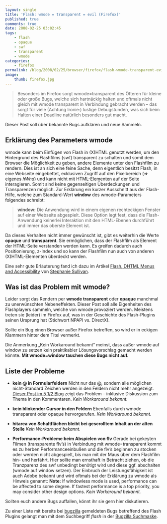 ```yaml
---
layout: single
title: 'Flash: wmode = transparent = evil (Firefox)'
published: true
comments: true
date: 2008-02-25 03:02:45
tags:
    - flash
    - opaque
    - swf
    - transparent
    - wmode
categories:
    - firefox
permalink: /blog/2008/02/25/browser/firefox/flash-wmode-transparent-evil-firefox
image:
    thumb: firefox.jpg
---
```

> Besonders im Firefox sorgt wmode=transparent des Öfteren für kleine oder große Bugs, welche sich hartnäckig halten und oftmals nicht gleich mit wmode transparent in Verbindung gebracht werden &#8211; das sorgt für viele (Achtung Ironie:) lustige Debugstunden, was sich beim Halten einer Deadline natürlich besonders gut macht. 



Dieser Post soll über bekannte Bugs aufklären und neue Sammeln.

## Erklärung des Parameters wmode

wmode kann beim Einfügen von Flash in (X)HTML genutzt werden, um den Hintergrund des Flashfilms (swf) transparent zu schalten und somit dem Browser die Möglichkeit zu geben, andere Elemente unter den Flashfilm zu rendern. Dies ist an sich eine feine Sache, denn eigentlich besitzt Flash, in eine Webseite eingebettet, exklusiven Zugriff auf den Pixelbereich (=> eigenes _hWnd_) und kann nicht mit HTML-Elementen auf der Seite interagieren. Somit sind keine gegenseitigen Überdeckungen und Transparenzen möglich. Zur Erklärung ein kurzer Ausschnitt aus der Flash-Hilfe, welche zum Standard-Wert **window** des wmode-Parameters folgendes schreibt:

> **window:** Die Anwendung wird in einem eigenen rechteckigen Fenster auf einer Webseite abgespielt. Diese Option legt fest, dass die Flash-Anwendung keinerlei Interaktion mit den HTML-Ebenen durchführt und immer das oberste Element ist.



Da dieses Verhalten nicht immer gewünscht ist, gibt es weiterhin die Werte **opaque** und **transparent**. Sie ermöglichen, dass der Flashfilm als Element der HTML-Seite verstanden werden kann. Es greifen dadurch auch Positionierung, z-Index und so kann der Flashfilm nun auch von anderen (X)HTML-Elementen überdeckt werden.

Eine sehr gute Erläuterung fand ich dazu im Artikel [Flash, DHTML Menus and Accessibility][1] von [Stephanie Sullivan][2].

## Was ist das Problem mit wmode?

Leider sorgt das Rendern per **wmode transparent** oder **opaque** manchmal zu unerwünschten Nebeneffekten. Dieser Post soll alle Eigenheiten des Flashplayers sammeln, welche von wmode provoziert werden. Meistens treten sie (leider) im Firefox auf, was in der Geschichte des Flash-Plugins seinen Ursprung hat (Stichwort NPAPI vs. DirectX).

Sollte ein Bug einen Browser außer Firefox betreffen, so wird er in eckigen Klammern hinter dem Titel vermerkt.

Die Anmerkung &#8222;Kein Workaround bekannt&#8220; meinst, dass außer wmode auf window zu setzen kein praktikabler Lösungsvorschlag gemacht werden könnte. **Mit wmode=window tauchen diese Bugs nicht auf.**

## Liste der Probleme

  *  **kein @ in Formularfeldern**
    Nicht nur das @, sondern alle möglichen nicht-Standard Zeichen werden in den Feldern nicht mehr angezeigt. [Dieser Post im 5 1/2 Blog][3] zeigt das Problem &#8211; inklusive Diskussion zum Thema in den Kommentaren.
    _Kein Workaround bekannt._
    
  *  **kein blinkender Cursor in den Feldern**
    Ebenfalls durch wmode transparent oder opaque hervorgerufen.
    _Kein Workaround bekannt._
    
  *  **hitarea von Schaltflächen bleibt bei gescrolltem Inhalt an der alten Stelle**
    _Kein Workaround bekannt._
    
  *  **Performance-Probleme beim Abspielen von flv**
    Gerade bei gekeyten Filmen (transparente flv&#8217;s) in Verbindung mit wmode=transparent kommt es zu herben Performanceeinbußen und die flv&#8217;s beginnen zu stocken oder werden nicht abgespielt, bis man mit der Maus über dem Flashfilm hin- und herfährt.
    Hier sollte man ernsthaft in Betracht ziehen, ob die Tranzparenz des swf unbedingt benötigt wird und diese ggf. abschalten (wmode auf window setzen).
    Der Einbruch der Leistungsfähigkeit ist auch Adobe bekannt und wird oftmals bei der Erklärung zu wmode als Hinweis genannt:
    **Note:** If windowless mode is used, performance can be affected to some degree. If fastest performance is a top priority, you may consider other design options.
    _Kein Workaround bekannt._

Sollten euch andere Bugs auffallen, könnt ihr sie gern hier diskutieren.

Zu einer Liste mit bereits bei [bugzilla][4] gemeldeten Bugs betreffend des Flash Plugins gelangt man mit dem Suchbegriff _flash_ in der [Bugzilla Suchmaske][5].

 [1]: http://www.communitymx.com/content/article.cfm?cid=e5141 "Artikel zum Parameter wmode öffnen (englisch)"
 [2]: http://www.communitymx.com/author.cfm?cid=1008 "Profil von Stephanie Sullivan öffnen."
 [3]: http://www.5etdemi.com/blog/archives/2005/06/firefox-wmodetransparent-is-completely-screwy-and-breaks-textfields "Beitrag zu wmode Problemen lesen"
 [4]: https://bugzilla.mozilla.org "Mozilla Bugtracker öffnen"
 [5]: https://bugzilla.mozilla.org/query.cgi "Bugzilla Suchmaske öffnen"